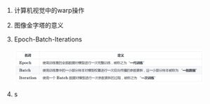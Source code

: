 1. 计算机视觉中的warp操作

   

2. 图像金字塔的意义

   

3. Epoch-Batch-Iterations

   <img src = "./images/epoch-batch-iteration.png" align="center" style="width:90%">

4. s 

